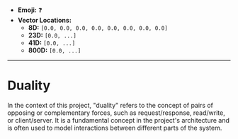 - **Emoji:** ❓
- **Vector Locations:**
    - **8D:** `[0.0, 0.0, 0.0, 0.0, 0.0, 0.0, 0.0, 0.0]`
    - **23D:** `[0.0, ...]`
    - **41D:** `[0.0, ...]`
    - **800D:** `[0.0, ...]`

---

# Duality

In the context of this project, "duality" refers to the concept of pairs of opposing or complementary forces, such as request/response, read/write, or client/server. It is a fundamental concept in the project's architecture and is often used to model interactions between different parts of the system.
